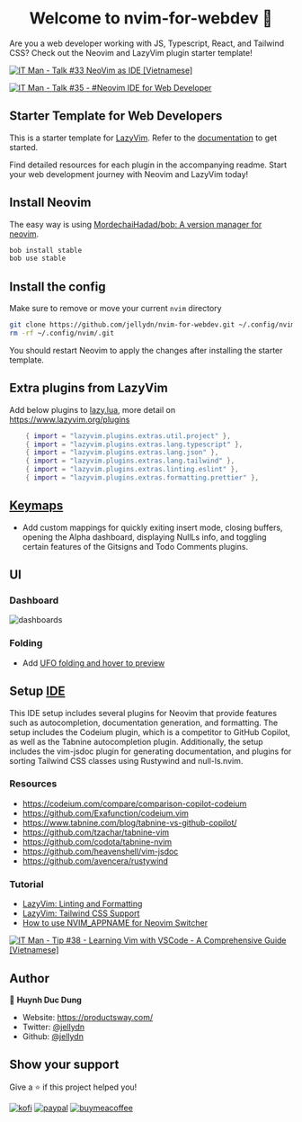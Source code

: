 <h1 align="center">Welcome to nvim-for-webdev 👋</h1>
<p>
Are you a web developer working with JS, Typescript, React, and Tailwind CSS? Check out the Neovim and LazyVim plugin starter template!
</p>

[![IT Man - Talk #33 NeoVim as IDE [Vietnamese]](https://i.ytimg.com/vi/dFi8CzvqkNE/hqdefault.jpg)](https://www.youtube.com/watch?v=dFi8CzvqkNE)

[![IT Man - Talk #35 - #Neovim IDE for Web Developer](https://i.ytimg.com/vi/3EbgMJ-RcWY/hqdefault.jpg)](https://www.youtube.com/watch?v=3EbgMJ-RcWY)

## Starter Template for Web Developers

This is a starter template for [LazyVim](https://github.com/LazyVim/LazyVim).
Refer to the [documentation](https://lazyvim.github.io/installation) to get started.

Find detailed resources for each plugin in the accompanying readme. Start your web development journey with Neovim and LazyVim today!

## Install Neovim

The easy way is using [MordechaiHadad/bob: A version manager for neovim](https://github.com/MordechaiHadad/bob).

```sh
bob install stable
bob use stable
```

## Install the config

Make sure to remove or move your current `nvim` directory

```sh
git clone https://github.com/jellydn/nvim-for-webdev.git ~/.config/nvim
rm -rf ~/.config/nvim/.git
```

You should restart Neovim to apply the changes after installing the starter template.

## Extra plugins from LazyVim

Add below plugins to [lazy.lua](./lua/config/lazy.lua), more detail on https://www.lazyvim.org/plugins

```lua
    { import = "lazyvim.plugins.extras.util.project" },
    { import = "lazyvim.plugins.extras.lang.typescript" },
    { import = "lazyvim.plugins.extras.lang.json" },
    { import = "lazyvim.plugins.extras.lang.tailwind" },
    { import = "lazyvim.plugins.extras.linting.eslint" },
    { import = "lazyvim.plugins.extras.formatting.prettier" },
```

## [Keymaps](./lua/config/keymaps.lua)

- Add custom mappings for quickly exiting insert mode, closing buffers, opening the Alpha dashboard, displaying NullLs info, and toggling certain features of the Gitsigns and Todo Comments plugins.

## UI

### Dashboard

![dashboards](dashboard.png)

### Folding

- Add [UFO folding and hover to preview](./lua/plugins/2-folding.lua)

## Setup [IDE](./lua/plugins/1-coding.lua)

This IDE setup includes several plugins for Neovim that provide features such as autocompletion, documentation generation, and formatting. The setup includes the Codeium plugin, which is a competitor to GitHub Copilot, as well as the Tabnine autocompletion plugin. Additionally, the setup includes the vim-jsdoc plugin for generating documentation, and plugins for sorting Tailwind CSS classes using Rustywind and null-ls.nvim.

### Resources

- https://codeium.com/compare/comparison-copilot-codeium
- https://github.com/Exafunction/codeium.vim
- https://www.tabnine.com/blog/tabnine-vs-github-copilot/
- https://github.com/tzachar/tabnine-vim
- https://github.com/codota/tabnine-nvim
- https://github.com/heavenshell/vim-jsdoc
- https://github.com/avencera/rustywind

### Tutorial

- [LazyVim: Linting and Formatting](https://www.youtube.com/watch?v=a_ZpTPaSn38)
- [LazyVim: Tailwind CSS Support](https://www.youtube.com/watch?v=_NiWhZeR-MY)
- [How to use NVIM_APPNAME for Neovim Switcher](./Neovim_Switcher.md)

[![IT Man - Tip #38 - Learning Vim with VSCode - A Comprehensive Guide [Vietnamese]](https://i.ytimg.com/vi/yTTPRm0ACl0/hqdefault.jpg)](https://www.youtube.com/watch?v=yTTPRm0ACl0)


## Author

👤 **Huynh Duc Dung**

- Website: https://productsway.com/
- Twitter: [@jellydn](https://twitter.com/jellydn)
- Github: [@jellydn](https://github.com/jellydn)

## Show your support

Give a ⭐️ if this project helped you!

[![kofi](https://img.shields.io/badge/Ko--fi-F16061?style=for-the-badge&logo=ko-fi&logoColor=white)](https://ko-fi.com/dunghd)
[![paypal](https://img.shields.io/badge/PayPal-00457C?style=for-the-badge&logo=paypal&logoColor=white)](https://paypal.me/dunghd)
[![buymeacoffee](https://img.shields.io/badge/Buy_Me_A_Coffee-FFDD00?style=for-the-badge&logo=buy-me-a-coffee&logoColor=black)](https://www.buymeacoffee.com/dunghd)
